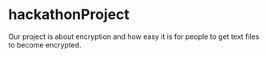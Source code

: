# hackathonProject
Our project is about encryption and how easy it is for people to get text files to become encrypted. 
